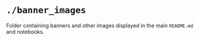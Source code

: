 # `./banner_images`

Folder containing banners and other images displayed in the main `README.md` and notebooks.
